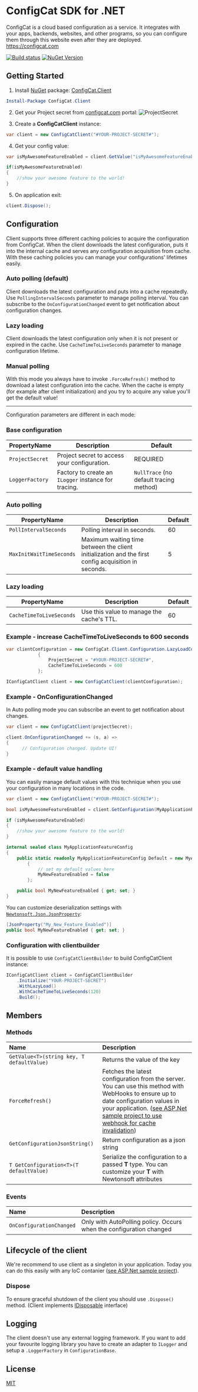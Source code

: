 # ConfigCat SDK for .NET
ConfigCat is a cloud based configuration as a service. It integrates with your apps, backends, websites, and other programs, so you can configure them through this website even after they are deployed.
https://configcat.com  

[![Build status](https://ci.appveyor.com/api/projects/status/lbvu9ttawoioaprg?svg=true)](https://ci.appveyor.com/project/ConfigCat/.net-sdk) [![NuGet Version](https://buildstats.info/nuget/ConfigCat.Client)](https://www.nuget.org/packages/ConfigCat.Client/)
## Getting Started

 1. Install [NuGet](http://docs.nuget.org/docs/start-here/using-the-package-manager-console) package: [ConfigCat.Client](https://www.nuget.org/packages/ConfigCat.Client)
 ```PowerShell
 Install-Package ConfigCat.Client
 ```
 2. Get your Project secret from [configcat.com](https://configcat.com) portal:
![ProjectSecret](https://raw.githubusercontent.com/ConfigCat/.net-sdk/master/media/readme02.png  "ProjectSecret")

 3. Create a **ConfigCatClient** instance:
```c#
var client = new ConfigCatClient("#YOUR-PROJECT-SECRET#");
```
 4. Get your config value:
```c#
var isMyAwesomeFeatureEnabled = client.GetValue("isMyAwesomeFeatureEnabled", false);

if(isMyAwesomeFeatureEnabled)
{
    //show your awesome feature to the world!
}
```
5. On application exit:
``` c#
client.Dispose();
```

## Configuration
Client supports three different caching policies to acquire the configuration from ConfigCat. When the client downloads the latest configuration, puts it into the internal cache and serves any configuration acquisition from cache. With these caching policies you can manage your configurations' lifetimes easily.

### Auto polling (default)
Client downloads the latest configuration and puts into a cache repeatedly. Use ```PollingIntervalSeconds``` parameter to manage polling interval.
You can subscribe to the ```OnConfigurationChanged``` event to get notification about configuration changes. 

### Lazy loading
Client downloads the latest configuration only when it is not present or expired in the cache. Use ```CacheTimeToLiveSeconds``` parameter to manage configuration lifetime.

### Manual polling
With this mode you always have to invoke ```.ForceRefresh()``` method to download a latest configuration into the cache. When the cache is empty (for example after client initialization) and you try to acquire any value you'll get the default value!

---

Configuration parameters are different in each mode:
### Base configuration
| PropertyName        | Description           | Default  |
| --- | --- | --- |
| ```ProjectSecret```      | Project secret to access your configuration.  | REQUIRED |
| ```LoggerFactory``` | Factory to create an `ILogger` instance for tracing.        | `NullTrace` (no default tracing method) | 
### Auto polling
| PropertyName        | Description           | Default  |
| --- | --- | --- |
| ```PollIntervalSeconds ```      | Polling interval in seconds.|   60 | 
| ```MaxInitWaitTimeSeconds```      | Maximum waiting time between the client initialization and the first config acquisition in seconds.|   5 |
### Lazy loading
| PropertyName        | Description           | Default  |
| --- | --- | --- | 
| ```CacheTimeToLiveSeconds```      | Use this value to manage the cache's TTL. |   60 |

### Example - increase CacheTimeToLiveSeconds to 600 seconds
``` c#
var clientConfiguration = new ConfigCat.Client.Configuration.LazyLoadConfiguration
            {
                ProjectSecret = "#YOUR-PROJECT-SECRET#",
                CacheTimeToLiveSeconds = 600
            };

IConfigCatClient client = new ConfigCatClient(clientConfiguration);
```
### Example - OnConfigurationChanged 
In Auto polling mode you can subscribe an event to get notification about changes.
``` c#
var client = new ConfigCatClient(projectSecret);

client.OnConfigurationChanged += (s, a) => 
{
	  // Configuration changed. Update UI!
}
```
### Example - default value handling
You can easily manage default values with this technique when you use your configuration in many locations in the code.
``` c#
var client = new ConfigCatClient("#YOUR-PROJECT-SECRET#");

bool isMyAwesomeFeatureEnabled = client.GetConfiguration(MyApplicationFeatureConfig.Default).MyNewFeatureEnabled;

if (isMyAwesomeFeatureEnabled)
{
	//show your awesome feature to the world!
}

internal sealed class MyApplicationFeatureConfig
{
	public static readonly MyApplicationFeatureConfig Default = new MyApplicationFeatureConfig
		{
			// set my default values here
			MyNewFeatureEnabled = false
		};

	public bool MyNewFeatureEnabled { get; set; }
}
```
You can customize deserialization settings with [```Newtonsoft.Json.JsonProperty```](https://www.newtonsoft.com/json/help/html/JsonPropertyName.htm):
``` c#
[JsonProperty("My_New_Feature_Enabled")]
public bool MyNewFeatureEnabled { get; set; }
```
### Configuration with clientbuilder
It is possible to use ```ConfigCatClientBuilder``` to build ConfigCatClient instance:

``` c#
IConfigCatClient client = ConfigCatClientBuilder
	.Initialize("YOUR-PROJECT-SECRET")
	.WithLazyLoad()
	.WithCacheTimeToLiveSeconds(120)
	.Build();
```

## Members
### Methods
| Name        | Description           |
| :------- | :--- |
| ``` GetValue<T>(string key, T defaultValue) ``` | Returns the value of the key |
| ``` ForceRefresh() ``` | Fetches the latest configuration from the server. You can use this method with WebHooks to ensure up to date configuration values in your application. ([see ASP.Net sample project to use webhook for cache invalidation](https://github.com/ConfigCat/.net-sdk/blob/master/samples/ASP.NETCore/WebApplication/Controllers/BackdoorController.cs)) |
| ``` GetConfigurationJsonString() ``` | Return configuration as a json string |
| ``` T GetConfiguration<T>(T defaultValue) ``` | Serialize the configuration to a passed **T** type. You can customize your **T** with Newtonsoft attributes |
### Events
| Name        | Description           |
| :------- | :--- |
| ``` OnConfigurationChanged ``` | Only with AutoPolling policy. Occurs when the configuration changed |


## Lifecycle of the client
We're recommend to use client as a singleton in your application. Today you can do this easily with any IoC contanier ([see ASP.Net sample project](https://github.com/ConfigCat/.net-sdk/blob/master/samples/ASP.NETCore/WebApplication/Startup.cs#L25)).
### Dispose
To ensure graceful shutdown of the client you should use ```.Dispose()``` method. (Client implements [IDisposable](https://msdn.microsoft.com/en-us/library/system.idisposable(v=vs.110).aspx) interface)
 
## Logging
The client doesn't use any external logging framework. If you want to add your favourite logging library you have to create an adapter to ```ILogger``` and setup a ```.LoggerFactory``` in ```ConfigurationBase```.

## License
[MIT](https://raw.githubusercontent.com/ConfigCat/.net-sdk/master/LICENSE)
